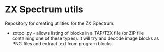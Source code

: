 # ZX Spectrum utils

Repository for creating utilities for the ZX Spectrum.

* zxtool.py - allows listing of blocks in a TAP/TZX file (or ZIP file containing one of these types). It will try and decode image blocks as PNG files and extract text from program blocks.

